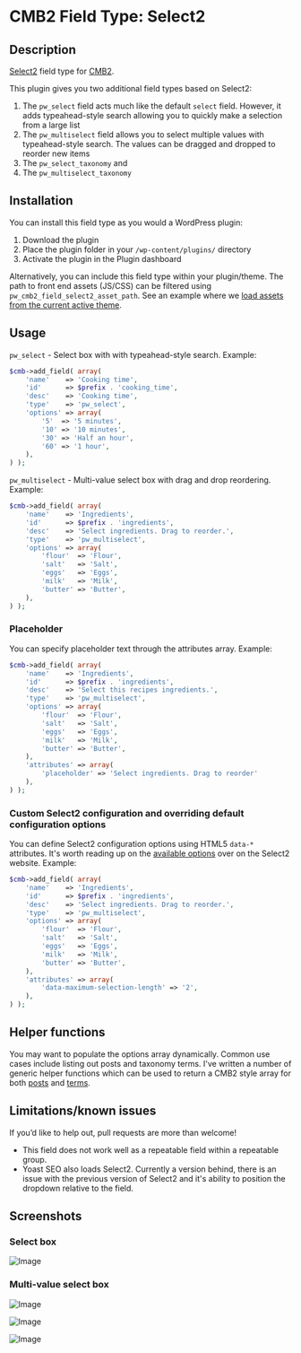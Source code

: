 # CMB2 Field Type: Select2

## Description

[Select2](https://select2.github.io/) field type for [CMB2](https://github.com/WebDevStudios/CMB2 "Custom Metaboxes and Fields for WordPress 2").

This plugin gives you two additional field types based on Select2:

1. The `pw_select` field acts much like the default `select` field. However, it adds typeahead-style search allowing you to quickly make a selection from a large list
2. The `pw_multiselect` field allows you to select multiple values with typeahead-style search. The values can be dragged and dropped to reorder
new items
3. The `pw_select_taxonomy` and
4. The `pw_multiselect_taxonomy`

## Installation

You can install this field type as you would a WordPress plugin:

1. Download the plugin
2. Place the plugin folder in your `/wp-content/plugins/` directory
3. Activate the plugin in the Plugin dashboard

Alternatively, you can include this field type within your plugin/theme. The path to front end assets (JS/CSS) can be filtered using `pw_cmb2_field_select2_asset_path`. See an example where we [load assets from the current active theme](http://link.from.pw/pw_cmb2_field_select2_asset_path).

## Usage

`pw_select` - Select box with with typeahead-style search. Example:
```php
$cmb->add_field( array(
	'name'    => 'Cooking time',
	'id'      => $prefix . 'cooking_time',
	'desc'    => 'Cooking time',
	'type'    => 'pw_select',
	'options' => array(
		'5'  => '5 minutes',
		'10' => '10 minutes',
		'30' => 'Half an hour',
		'60' => '1 hour',
	),
) );

```

`pw_multiselect` - Multi-value select box with drag and drop reordering. Example:
```php
$cmb->add_field( array(
	'name'    => 'Ingredients',
	'id'      => $prefix . 'ingredients',
	'desc'    => 'Select ingredients. Drag to reorder.',
	'type'    => 'pw_multiselect',
	'options' => array(
		'flour'  => 'Flour',
		'salt'   => 'Salt',
		'eggs'   => 'Eggs',
		'milk'   => 'Milk',
		'butter' => 'Butter',
	),
) );
```

### Placeholder

You can specify placeholder text through the attributes array. Example:
```php
$cmb->add_field( array(
	'name'    => 'Ingredients',
	'id'      => $prefix . 'ingredients',
	'desc'    => 'Select this recipes ingredients.',
	'type'    => 'pw_multiselect',
	'options' => array(
		'flour'  => 'Flour',
		'salt'   => 'Salt',
		'eggs'   => 'Eggs',
		'milk'   => 'Milk',
		'butter' => 'Butter',
	),
	'attributes' => array(
		'placeholder' => 'Select ingredients. Drag to reorder'
	),
) );
```

### Custom Select2 configuration and overriding default configuration options

You can define Select2 configuration options using HTML5 `data-*` attributes. It's worth reading up on the [available options](https://select2.github.io/options.html#data-attributes) over on the Select2 website. Example:
```php
$cmb->add_field( array(
	'name'    => 'Ingredients',
	'id'      => $prefix . 'ingredients',
	'desc'    => 'Select ingredients. Drag to reorder.',
	'type'    => 'pw_multiselect',
	'options' => array(
		'flour'  => 'Flour',
		'salt'   => 'Salt',
		'eggs'   => 'Eggs',
		'milk'   => 'Milk',
		'butter' => 'Butter',
	),
	'attributes' => array(
		'data-maximum-selection-length' => '2',
	),
) );
```

## Helper functions

You may want to populate the options array dynamically. Common use cases include listing out posts and taxonomy terms. I've written a number of generic helper functions which can be used to return a CMB2 style array for both [posts](http://link.from.pw/1PkJmWc) and [terms](http://link.from.pw/1TDArjR).

## Limitations/known issues

If you’d like to help out, pull requests are more than welcome!

* This field does not work well as a repeatable field within a repeatable group.
* Yoast SEO also loads Select2. Currently a version behind, there is an issue with the previous version of Select2 and it's ability to position the dropdown relative to the field.

## Screenshots

### Select box

![Image](screenshot-1.png?raw=true)

### Multi-value select box

![Image](screenshot-2.png?raw=true)

![Image](screenshot-3.png?raw=true)

![Image](screenshot-4.png?raw=true)
